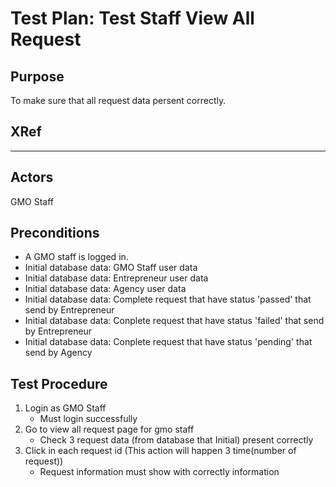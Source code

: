 Test Plan: Test Staff View All Request
===========================================

## Purpose

To make sure that all request data persent correctly.


## XRef

-----


## Actors

GMO Staff


## Preconditions

* A GMO staff is logged in.
* Initial database data: GMO Staff user data
* Initial database data: Entrepreneur user data
* Initial database data: Agency user data
* Initial database data: Complete request that have status 'passed' that send by Entrepreneur
* Initial database data: Conplete request that have status 'failed' that send by Entrepreneur
* Initial database data: Conplete request that have status 'pending' that send by Agency


## Test Procedure

1. Login as GMO Staff
    * Must login successfully
2. Go to view all request page for gmo staff
	* Check 3 request data (from database that Initial) present correctly
3. Click in each request id (This action will happen 3 time(number of request))
	* Request information must show with correctly information

